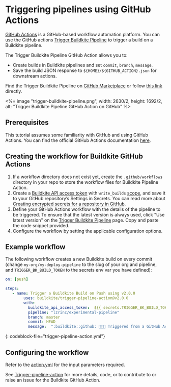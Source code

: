# Triggering pipelines using GitHub Actions

[GitHub Actions](https://github.com/features/actions) is a GitHub-based workflow automation platform. You can use the GitHub actions [Trigger Buildkite Pipeline](https://github.com/marketplace/actions/trigger-buildkite-pipeline) to trigger a build on a Buildkite pipeline.

The Trigger Buildkite Pipeline GitHub Action allows you to:

* Create builds in Buildkite pipelines and set `commit`, `branch`, `message`.
* Save the build JSON response to `${HOME}/${GITHUB_ACTION}.json` for downstream actions.

Find the Trigger Buildkite Pipeline on [GitHub Marketplace](https://github.com/marketplace) or follow [this link](https://github.com/marketplace/actions/trigger-buildkite-pipeline) directly.

<%= image "trigger-buildkite-pipeline.png", width: 2630/2, height: 1692/2, alt: "Trigger Buildkite Pipeline GitHub Action on GitHub" %>

## Prerequisites

This tutorial assumes some familiarity with GitHub and using GitHub Actions. You can find the official GitHub Actions documentation [here](https://docs.github.com/en/actions/learn-github-actions).

## Creating the workflow for Buildkite GitHub Actions

1. If a workflow directory does not exist yet, create the `.github/workflows` directory in your repo to store the workflow files for Buildkite Pipeline Action.
1. Create a [Buildkite API access token](/docs/apis/rest-api#authentication) with `write_builds` [scope](/docs/apis/managing-api-tokens#token-scopes), and save it to your GitHub repository’s Settings in Secrets. You can read more about [Creating encrypted secrets for a repository in GitHub](https://docs.github.com/en/actions/security-guides/encrypted-secrets#creating-encrypted-secrets-for-a-repository).
1. Define your GitHub Actions workflow with the details of the pipeline to be triggered. To ensure that the latest version is always used, click "Use latest version" on the [Trigger Buildkite Pipeline](https://github.com/marketplace/actions/trigger-buildkite-pipeline) page. Copy and paste the code snippet provided.
1. Configure the workflow by setting the applicable configuration options.

## Example workflow

The following workflow creates a new Buildkite build on every commit (change `my-org/my-deploy-pipeline` to the slug of your org and pipeline, and `TRIGGER_BK_BUILD_TOKEN` to the secrets env var you have defined):

```yml
on: [push]

steps:
   - name: Trigger a Buildkite Build on Push using v2.0.0
        uses: buildkite/trigger-pipeline-action@v2.0.0
        with:
          buildkite_api_access_token:  ${{ secrets.TRIGGER_BK_BUILD_TOKEN }} 
          pipeline: "lzrinc/experimental-pipeline"      
          branch: master
          commit: HEAD
          message:  ":buildkite::github: 🚀🚀🚀 Triggered from a GitHub Action"     
```
{: codeblock-file="trigger-pipeline-action.yml"}

## Configuring the workflow

Refer to the [action.yml](https://github.com/buildkite/trigger-pipeline-action/blob/master/action.yml) for the input parameters required.

See [Trigger-pipeline-action](https://github.com/buildkite/trigger-pipeline-action) for more details, code, or to contribute to or raise an issue for the Buildkite GitHub Action.

